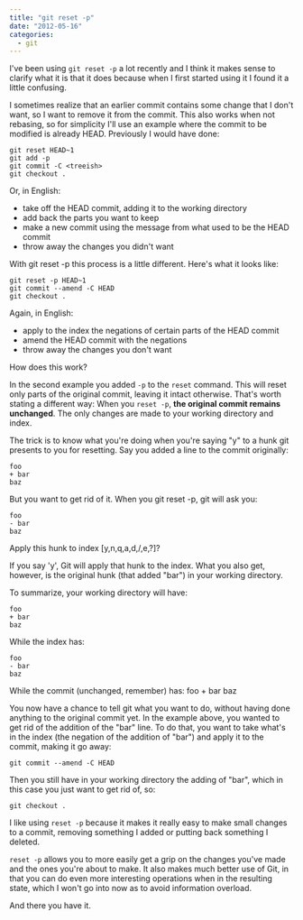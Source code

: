 ```yaml
---
title: "git reset -p"
date: "2012-05-16"
categories:
  - git
---
```


I've been using `git reset -p` a lot recently and I think it makes sense to clarify what it is that it does because when I first started using it I found it a little confusing.

<!--more-->

I sometimes realize that an earlier commit contains some change that I don't want, so I want to remove it from the commit. This also works when not rebasing, so for simplicity I'll use an example where the commit to be modified is already HEAD. Previously I would have done:

    git reset HEAD~1
    git add -p
    git commit -C <treeish>
    git checkout .
    
Or, in English:

* take off the HEAD commit, adding it to the working directory
* add back the parts you want to keep
* make a new commit using the message from what used to be the HEAD commit
* throw away the changes you didn't want

With git reset -p this process is a little different. Here's what it looks like:

    git reset -p HEAD~1
    git commit --amend -C HEAD
    git checkout .
    
Again, in English:

* apply to the index the negations of certain parts of the HEAD commit
* amend the HEAD commit with the negations
* throw away the changes you don't want

How does this work?

In the second example you added `-p` to the `reset` command. This will reset only parts of the original commit, leaving it intact otherwise. That's worth stating a different way: When you `reset -p`, <strong>the original commit remains unchanged</strong>. The only changes are made to your working directory and index.

The trick is to know what you're doing when you're saying "y" to a hunk git presents to you for resetting. Say you added a line to the commit originally:

    foo
    + bar
    baz
    
But you want to get rid of it. When you git reset -p, git will ask you:

    foo
    - bar
    baz

Apply this hunk to index [y,n,q,a,d,/,e,?]?
    
If you say 'y', Git will apply that hunk to the index. What you also get, however, is the original hunk (that added "bar") in your working directory.

To summarize, your working directory will have:

    foo
    + bar
    baz
    
While the index has:

    foo
    - bar
    baz
    
While the commit (unchanged, remember) has:
    foo
    + bar
    baz
    
You now have a chance to tell git what you want to do, without having done anything to the original commit yet. In the example above, you wanted to get rid of the addition of the "bar" line. To do that, you want to take what's in the index (the negation of the addition of "bar") and apply it to the commit, making it go away:

    git commit --amend -C HEAD
    
Then you still have in your working directory the adding of "bar", which in this case you just want to get rid of, so:

    git checkout .
    
I like using `reset -p` because it makes it really easy to make small changes to a commit, removing something I added or putting back something I deleted.

`reset -p` allows you to more easily get a grip on the changes you've made and the ones you're about to make. It also makes much better use of Git, in that you can do even more interesting operations when in the resulting state, which I won't go into now as to avoid information overload.

And there you have it.

